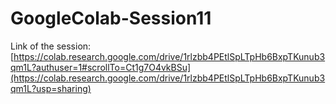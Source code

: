 # GoogleColab-Session11
Link of the session:
[https://colab.research.google.com/drive/1rlzbb4PEtlSpLTpHb6BxpTKunub3qm1L?authuser=1#scrollTo=Ct1g7O4vkBSu](https://colab.research.google.com/drive/1rlzbb4PEtlSpLTpHb6BxpTKunub3qm1L?usp=sharing)
